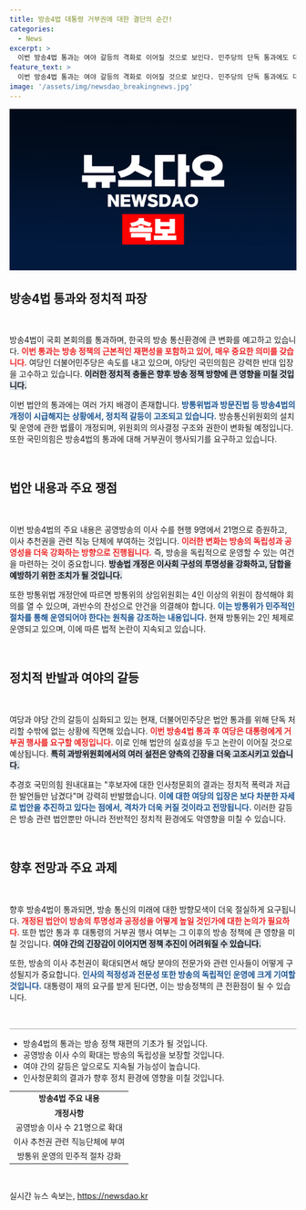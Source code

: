 ```yaml
---
title: 방송4법 대통령 거부권에 대한 결단의 순간!
categories:
  - News
excerpt: >
  이번 방송4법 통과는 여야 갈등의 격화로 이어질 것으로 보인다. 민주당의 단독 통과에도 대통령의 거부권 행사를 요청할 여당의 반발이 커지고 있어, 정치적 긴장이 고조되고 있다.
feature_text: >
  이번 방송4법 통과는 여야 갈등의 격화로 이어질 것으로 보인다. 민주당의 단독 통과에도 대통령의 거부권 행사를 요청할 여당의 반발이 커지고 있어, 정치적 긴장이 고조되고 있다.
image: '/assets/img/newsdao_breakingnews.jpg'
---
```


<p><img src="/assets/img/newsdao_breakingnews.jpg" alt="bookingtag 속보" /></p>

<h2 data-ke-size="size26">방송4법 통과와 정치적 파장</h2>

<p data-ke-size="size16">&nbsp;</p>

<p>방송4법이 국회 본회의를 통과하며, 한국의 방송 통신환경에 큰 변화를 예고하고 있습니다. <b><span style="color: #ee2323;">이번 통과는 방송 정책의 근본적인 재편성을 포함하고 있어, 매우 중요한 의미를 갖습니다.</span></b> 여당인 더불어민주당은 속도를 내고 있으며, 야당인 국민의힘은 강력한 반대 입장을 고수하고 있습니다. <b><span style="background-color: #21538527;">이러한 정치적 충돌은 향후 방송 정책 방향에 큰 영향을 미칠 것입니다.</span></b> </p>

<p>이번 법안의 통과에는 여러 가지 배경이 존재합니다. <b><span style="color: #1a5490;">방통위법과 방문진법 등 방송4법의 개정이 시급해지는 상황에서, 정치적 갈등이 고조되고 있습니다.</span></b> 방송통신위원회의 설치 및 운영에 관한 법률이 개정되며, 위원회의 의사결정 구조와 권한이 변화될 예정입니다. 또한 국민의힘은 방송4법의 통과에 대해 거부권이 행사되기를 요구하고 있습니다. </p>

<p data-ke-size="size16">&nbsp;</p>

<h2 data-ke-size="size26">법안 내용과 주요 쟁점</h2>

<p data-ke-size="size16">&nbsp;</p>

<p>이번 방송4법의 주요 내용은 공영방송의 이사 수를 현행 9명에서 21명으로 증원하고, 이사 추천권을 관련 직능 단체에 부여하는 것입니다. <b><span style="color: #ee2323;">이러한 변화는 방송의 독립성과 공영성을 더욱 강화하는 방향으로 진행됩니다.</span></b> 즉, 방송을 독립적으로 운영할 수 있는 여건을 마련하는 것이 중요합니다. <b><span style="background-color: #21538527;">방송법 개정은 이사회 구성의 투명성을 강화하고, 담합을 예방하기 위한 조치가 될 것입니다.</span></b></p>

<p>또한 방통위법 개정안에 따르면 방통위의 상임위원회는 4인 이상의 위원이 참석해야 회의를 열 수 있으며, 과반수의 찬성으로 안건을 의결해야 합니다. <b><span style="color: #1a5490;">이는 방통위가 민주적인 절차를 통해 운영되어야 한다는 원칙을 강조하는 내용입니다.</span></b> 현재 방통위는 2인 체제로 운영되고 있으며, 이에 따른 법적 논란이 지속되고 있습니다.</p>

<p data-ke-size="size16">&nbsp;</p>

<h2 data-ke-size="size26">정치적 반발과 여야의 갈등</h2>

<p data-ke-size="size16">&nbsp;</p>

<p>여당과 야당 간의 갈등이 심화되고 있는 현재, 더불어민주당은 법안 통과를 위해 단독 처리할 수밖에 없는 상황에 직면해 있습니다. <b><span style="color: #ee2323;">이번 방송4법 통과 후 여당은 대통령에게 거부권 행사를 요구할 예정입니다.</span></b> 이로 인해 법안의 실효성을 두고 논란이 이어질 것으로 예상됩니다. <b><span style="background-color: #21538527;">특히 과방위원회에서의 여러 설전은 양측의 긴장을 더욱 고조시키고 있습니다.</span></b></p>

<p>추경호 국민의힘 원내대표는 "후보자에 대한 인사청문회의 결과는 정치적 폭력과 저급한 발언들만 남겼다"며 강력히 반발했습니다. <b><span style="color: #1a5490;">이에 대한 여당의 입장은 보다 차분한 자세로 법안을 추진하고 있다는 점에서, 격차가 더욱 커질 것이라고 전망됩니다.</span></b> 이러한 갈등은 방송 관련 법안뿐만 아니라 전반적인 정치적 환경에도 악영향을 미칠 수 있습니다.</p>

<p data-ke-size="size16">&nbsp;</p>

<h2 data-ke-size="size26">향후 전망과 주요 과제</h2>

<p data-ke-size="size16">&nbsp;</p>

<p>향후 방송4법이 통과되면, 방송 통신의 미래에 대한 방향모색이 더욱 절실하게 요구됩니다. <b><span style="color: #ee2323;">개정된 법안이 방송의 투명성과 공정성을 어떻게 높일 것인가에 대한 논의가 필요하다.</span></b> 또한 법안 통과 후 대통령의 거부권 행사 여부는 그 이후의 방송 정책에 큰 영향을 미칠 것입니다. <b><span style="background-color: #21538527;">여야 간의 긴장감이 이어지면 정책 추진이 어려워질 수 있습니다.</span></b></p>

<p>또한, 방송의 이사 추천권이 확대되면서 해당 분야의 전문가와 관련 인사들이 어떻게 구성될지가 중요합니다. <b><span style="color: #1a5490;">인사의 적정성과 전문성 또한 방송의 독립적인 운영에 크게 기여할 것입니다.</span></b> 대통령이 재의 요구를 받게 된다면, 이는 방송정책의 큰 전환점이 될 수 있습니다.</p>

<p data-ke-size="size16">&nbsp;</p>

<hr style="height: 2px; border: none; background-color: #ccc;">

<ul>
    <li>방송4법의 통과는 방송 정책 재편의 기초가 될 것입니다.</li>
    <li>공영방송 이사 수의 확대는 방송의 독립성을 보장할 것입니다.</li>
    <li>여야 간의 갈등은 앞으로도 지속될 가능성이 높습니다.</li>
    <li>인사청문회의 결과가 향후 정치 환경에 영향을 미칠 것입니다.</li>
</ul>

<table style="width: 100%; border-collapse: collapse;">
    <tr>
        <td style="text-align: center; height: 17px;"><b>방송4법 주요 내용</b></td>
    </tr>
    <tr>
        <td style="text-align: center; height: 17px;"><b>개정사항</b></td>
    </tr>
    <tr>
        <td style="text-align: center; height: 17px;">공영방송 이사 수 21명으로 확대</td>
    </tr>
    <tr>
        <td style="text-align: center; height: 17px;">이사 추천권 관련 직능단체에 부여</td>
    </tr>
    <tr>
        <td style="text-align: center; height: 17px;">방통위 운영의 민주적 절차 강화</td>
    </tr>
</table>

<p data-ke-size="size16">&nbsp;</p>
실시간 뉴스 속보는, <a href="https://newsdao.kr" rel="dofollow">https://newsdao.kr</a>



